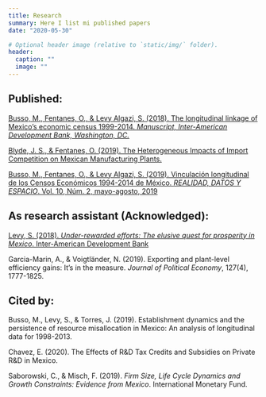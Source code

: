 ```yaml
---
title: Research
summary: Here I list mi published papers
date: "2020-05-30"

# Optional header image (relative to `static/img/` folder).
header:
  caption: ""
  image: ""
---
```


## Published:

[Busso, M., Fentanes, O., & Levy Algazi, S. (2018). The longitudinal linkage of Mexico’s economic census 1999-2014. *Manuscript, Inter-American Development Bank, Washington, DC.*](https://publications.iadb.org/publications/english/document/The-Longitudinal-Linkage-of-Mexico%E2%80%99s-Economic-Census-1999-2014.pdf)

[Blyde, J. S., & Fentanes, O. (2019). The Heterogeneous Impacts of Import Competition on Mexican Manufacturing Plants.](https://publications.iadb.org/publications/english/document/The_Heterogeneous_Impacts_of_Import_Competition_on_Mexican_Manufacturing_Plants_en.pdf)

[Busso, M., Fentanes, O., & Levy Algazi, S. (2019). Vinculación longitudinal de los Censos Económicos 1994-2014 de México. *REALIDAD, DATOS Y ESPACIO*. Vol. 10, Núm. 2, mayo-agosto, 2019](https://www.inegi.org.mx/rde/2019/08/20/vinculacion-longitudinal-de-los-censos-economicos-1994-2014-de-mexico/)

## As research assistant (Acknowledged):
[Levy, S. (2018). *Under-rewarded efforts: The elusive quest for prosperity in Mexico*. Inter-American Development Bank](https://publications.iadb.org/publications/english/document/Under-Rewarded_Efforts_The_Elusive_Quest_for_Prosperity_in_Mexico.pdf)

Garcia-Marin, A., & Voigtländer, N. (2019). Exporting and plant-level efficiency gains: It’s in the measure. *Journal of Political Economy*, 127(4), 1777-1825.


## Cited by:

Busso, M., Levy, S., & Torres, J. (2019). Establishment dynamics and the persistence of resource misallocation in Mexico: An analysis of longitudinal data for 1998-2013.

Chavez, E. (2020). The Effects of R&D Tax Credits and Subsidies on Private R&D in Mexico.

Saborowski, C., & Misch, F. (2019). *Firm Size, Life Cycle Dynamics and Growth Constraints: Evidence from Mexico*. International Monetary Fund.
